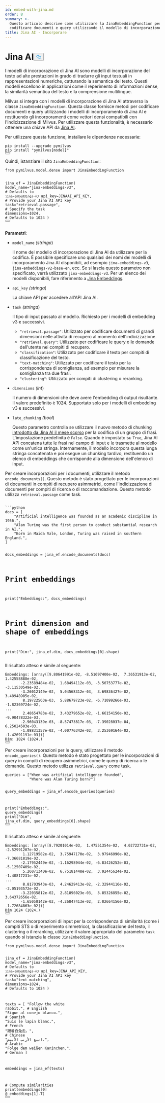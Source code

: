 ```yaml
---
id: embed-with-jina.md
order: 8
summary: >-
  Questo articolo descrive come utilizzare la JinaEmbeddingFunction per
  codificare documenti e query utilizzando il modello di incorporazione Jina AI.
title: Jina AI - Incorporare
---
```

<h1 id="Jina-AI" class="common-anchor-header">Jina AI<button data-href="#Jina-AI" class="anchor-icon" translate="no">
      <svg translate="no"
        aria-hidden="true"
        focusable="false"
        height="20"
        version="1.1"
        viewBox="0 0 16 16"
        width="16"
      >
        <path
          fill="#0092E4"
          fill-rule="evenodd"
          d="M4 9h1v1H4c-1.5 0-3-1.69-3-3.5S2.55 3 4 3h4c1.45 0 3 1.69 3 3.5 0 1.41-.91 2.72-2 3.25V8.59c.58-.45 1-1.27 1-2.09C10 5.22 8.98 4 8 4H4c-.98 0-2 1.22-2 2.5S3 9 4 9zm9-3h-1v1h1c1 0 2 1.22 2 2.5S13.98 12 13 12H9c-.98 0-2-1.22-2-2.5 0-.83.42-1.64 1-2.09V6.25c-1.09.53-2 1.84-2 3.25C6 11.31 7.55 13 9 13h4c1.45 0 3-1.69 3-3.5S14.5 6 13 6z"
        ></path>
      </svg>
    </button></h1><p>I modelli di incorporazione di Jina AI sono modelli di incorporazione del testo ad alte prestazioni in grado di tradurre gli input testuali in rappresentazioni numeriche, catturando la semantica del testo. Questi modelli eccellono in applicazioni come il reperimento di informazioni dense, la similarità semantica del testo e la comprensione multilingue.</p>
<p>Milvus si integra con i modelli di incorporazione di Jina AI attraverso la classe <code translate="no">JinaEmbeddingFunction</code>. Questa classe fornisce metodi per codificare documenti e query utilizzando i modelli di incorporamento di Jina AI e restituendo gli incorporamenti come vettori densi compatibili con l'indicizzazione di Milvus. Per utilizzare questa funzionalità, è necessario ottenere una chiave API da <a href="https://jina.ai/embeddings/">Jina AI</a>.</p>
<p>Per utilizzare questa funzione, installare le dipendenze necessarie:</p>
<pre><code translate="no" class="language-bash">pip install --upgrade pymilvus
pip install <span class="hljs-string">&quot;pymilvus[model]&quot;</span>
<button class="copy-code-btn"></button></code></pre>
<p>Quindi, istanziare il sito <code translate="no">JinaEmbeddingFunction</code>:</p>
<pre><code translate="no" class="language-python"><span class="hljs-keyword">from</span> pymilvus.model.dense <span class="hljs-keyword">import</span> JinaEmbeddingFunction

jina_ef = JinaEmbeddingFunction(
    model_name=<span class="hljs-string">&quot;jina-embeddings-v3&quot;</span>, <span class="hljs-comment"># Defaults to `jina-embeddings-v3`</span>
    api_key=JINAAI_API_KEY, <span class="hljs-comment"># Provide your Jina AI API key</span>
    task=<span class="hljs-string">&quot;retrieval.passage&quot;</span>, <span class="hljs-comment"># Specify the task</span>
    dimensions=<span class="hljs-number">1024</span>, <span class="hljs-comment"># Defaults to 1024</span>
)
<button class="copy-code-btn"></button></code></pre>
<p><strong>Parametri</strong>:</p>
<ul>
<li><p><code translate="no">model_name</code> <em>(stringa</em>)</p>
<p>Il nome del modello di incorporazione di Jina AI da utilizzare per la codifica. È possibile specificare uno qualsiasi dei nomi dei modelli di incorporamento Jina AI disponibili, ad esempio <code translate="no">jina-embeddings-v3</code>, <code translate="no">jina-embeddings-v2-base-en</code>, ecc. Se si lascia questo parametro non specificato, verrà utilizzato <code translate="no">jina-embeddings-v3</code>. Per un elenco dei modelli disponibili, fare riferimento a <a href="https://jina.ai/embeddings">Jina Embeddings</a>.</p></li>
<li><p><code translate="no">api_key</code> <em>(stringa</em>)</p>
<p>La chiave API per accedere all'API Jina AI.</p></li>
<li><p><code translate="no">task</code> <em>(stringa</em>)</p>
<p>Il tipo di input passato al modello. Richiesto per i modelli di embedding v3 e successivi.</p>
<ul>
<li><code translate="no">&quot;retrieval.passage&quot;</code>: Utilizzato per codificare documenti di grandi dimensioni nelle attività di recupero al momento dell'indicizzazione.</li>
<li><code translate="no">&quot;retrieval.query&quot;</code>: Utilizzato per codificare le query o le domande dell'utente nei compiti di recupero.</li>
<li><code translate="no">&quot;classification&quot;</code>: Utilizzato per codificare il testo per compiti di classificazione del testo.</li>
<li><code translate="no">&quot;text-matching&quot;</code>: Utilizzato per codificare il testo per la corrispondenza di somiglianza, ad esempio per misurare la somiglianza tra due frasi.</li>
<li><code translate="no">&quot;clustering&quot;</code>: Utilizzato per compiti di clustering o reranking.</li>
</ul></li>
<li><p><code translate="no">dimensions</code> <em>(int</em>)</p>
<p>Il numero di dimensioni che deve avere l'embedding di output risultante. Il valore predefinito è 1024. Supportato solo per i modelli di embedding v3 e successivi.</p></li>
<li><p><code translate="no">late_chunking</code> <em>(bool</em>)</p>
<p>Questo parametro controlla se utilizzare il nuovo metodo di chunking <a href="https://arxiv.org/abs/2409.04701">introdotto da Jina AI il mese scorso</a> per la codifica di un gruppo di frasi. L'impostazione predefinita è <code translate="no">False</code>. Quando è impostato su <code translate="no">True</code>, Jina AI API concatena tutte le frasi nel campo di input e le trasmette al modello come un'unica stringa. Internamente, il modello incorpora questa lunga stringa concatenata e poi esegue un chunking tardivo, restituendo un elenco di embeddings che corrisponde alla dimensione dell'elenco di input.</p></li>
</ul>
<p>Per creare incorporazioni per i documenti, utilizzare il metodo <code translate="no">encode_documents()</code>. Questo metodo è stato progettato per le incorporazioni di documenti in compiti di recupero asimmetrici, come l'indicizzazione di documenti per compiti di ricerca o di raccomandazione. Questo metodo utilizza <code translate="no">retrieval.passage</code> come task.</p>
<pre><code translate="no" class="language-python:">
```python
docs = [
    &quot;Artificial intelligence was founded as an academic discipline in 1956.&quot;,
    &quot;Alan Turing was the first person to conduct substantial research in AI.&quot;,
    &quot;Born in Maida Vale, London, Turing was raised in southern England.&quot;,
]

docs_embeddings = jina_ef.encode_documents(docs)

# Print embeddings
print(&quot;Embeddings:&quot;, docs_embeddings)
# Print dimension and shape of embeddings
print(&quot;Dim:&quot;, jina_ef.dim, docs_embeddings[0].shape)
</code></pre>
<p>Il risultato atteso è simile al seguente:</p>
<pre><code translate="no" class="language-python">Embeddings: [array([<span class="hljs-number">9.80641991e-02</span>, -<span class="hljs-number">8.51697400e-02</span>,  <span class="hljs-number">7.36531913e-02</span>,  <span class="hljs-number">1.42558888e-02</span>,
       -<span class="hljs-number">2.23589484e-02</span>,  <span class="hljs-number">1.68494112e-03</span>, -<span class="hljs-number">3.50753777e-02</span>, -<span class="hljs-number">3.11530549e-02</span>,
       -<span class="hljs-number">3.26012149e-02</span>,  <span class="hljs-number">5.04568312e-03</span>,  <span class="hljs-number">3.69836427e-02</span>,  <span class="hljs-number">3.48948985e-02</span>,
        <span class="hljs-number">8.19722563e-03</span>,  <span class="hljs-number">5.88679723e-02</span>, -<span class="hljs-number">6.71099266e-03</span>, -<span class="hljs-number">1.82369724e-02</span>,
...
        <span class="hljs-number">2.48654783e-02</span>,  <span class="hljs-number">3.43279652e-02</span>, -<span class="hljs-number">1.66154150e-02</span>, -<span class="hljs-number">9.90478322e-03</span>,
       -<span class="hljs-number">2.96043139e-03</span>, -<span class="hljs-number">8.57473817e-03</span>, -<span class="hljs-number">7.39028037e-04</span>,  <span class="hljs-number">6.25024503e-03</span>,
       -<span class="hljs-number">1.08831357e-02</span>, -<span class="hljs-number">4.00776342e-02</span>,  <span class="hljs-number">3.25369164e-02</span>, -<span class="hljs-number">1.42691191e-03</span>])]
Dim: <span class="hljs-number">1024</span> (<span class="hljs-number">1024</span>,)
<button class="copy-code-btn"></button></code></pre>
<p>Per creare incorporazioni per le query, utilizzare il metodo <code translate="no">encode_queries()</code>. Questo metodo è stato progettato per le incorporazioni di query in compiti di recupero asimmetrici, come le query di ricerca o le domande. Questo metodo utilizza <code translate="no">retrieval.query</code> come task.</p>
<pre><code translate="no" class="language-python">queries = [<span class="hljs-string">&quot;When was artificial intelligence founded&quot;</span>, 
           <span class="hljs-string">&quot;Where was Alan Turing born?&quot;</span>]

query_embeddings = jina_ef.encode_queries(queries)

<span class="hljs-built_in">print</span>(<span class="hljs-string">&quot;Embeddings:&quot;</span>, query_embeddings)
<span class="hljs-built_in">print</span>(<span class="hljs-string">&quot;Dim&quot;</span>, jina_ef.dim, query_embeddings[<span class="hljs-number">0</span>].shape)
<button class="copy-code-btn"></button></code></pre>
<p>Il risultato atteso è simile al seguente:</p>
<pre><code translate="no" class="language-python">Embeddings: [array([<span class="hljs-number">8.79201014e-03</span>,  <span class="hljs-number">1.47551354e-02</span>,  <span class="hljs-number">4.02722731e-02</span>, -<span class="hljs-number">2.52991207e-02</span>,
        <span class="hljs-number">1.12719582e-02</span>,  <span class="hljs-number">3.75947170e-02</span>,  <span class="hljs-number">3.97946090e-02</span>, -<span class="hljs-number">7.36681819e-02</span>,
       -<span class="hljs-number">2.17952449e-02</span>, -<span class="hljs-number">1.16298944e-02</span>, -<span class="hljs-number">6.83426252e-03</span>, -<span class="hljs-number">5.12507409e-02</span>,
        <span class="hljs-number">5.26071340e-02</span>,  <span class="hljs-number">6.75181448e-02</span>,  <span class="hljs-number">3.92445624e-02</span>, -<span class="hljs-number">1.40817231e-02</span>,
...
        <span class="hljs-number">8.81703943e-03</span>,  <span class="hljs-number">4.24629413e-02</span>, -<span class="hljs-number">2.32944116e-02</span>, -<span class="hljs-number">2.05193572e-02</span>,
       -<span class="hljs-number">3.22035812e-02</span>,  <span class="hljs-number">2.81896023e-03</span>,  <span class="hljs-number">3.85326855e-02</span>,  <span class="hljs-number">3.64372656e-02</span>,
       -<span class="hljs-number">1.65050142e-02</span>, -<span class="hljs-number">4.26847413e-02</span>,  <span class="hljs-number">2.02664156e-02</span>, -<span class="hljs-number">1.72684863e-02</span>])]
Dim <span class="hljs-number">1024</span> (<span class="hljs-number">1024</span>,)
<button class="copy-code-btn"></button></code></pre>
<p>Per creare incorporazioni di input per la corrispondenza di similarità (come i compiti STS o di reperimento simmetrico), la classificazione del testo, il clustering o il reranking, utilizzare il valore appropriato del parametro <code translate="no">task</code> quando si istanzia la classe <code translate="no">JinaEmbeddingFunction</code>.</p>
<pre><code translate="no" class="language-python"><span class="hljs-keyword">from</span> pymilvus.model.dense <span class="hljs-keyword">import</span> JinaEmbeddingFunction

jina_ef = JinaEmbeddingFunction(
    model_name=<span class="hljs-string">&quot;jina-embeddings-v3&quot;</span>, <span class="hljs-comment"># Defaults to `jina-embeddings-v3`</span>
    api_key=JINA_API_KEY, <span class="hljs-comment"># Provide your Jina AI API key</span>
    task=<span class="hljs-string">&quot;text-matching&quot;</span>,
    dimensions=<span class="hljs-number">1024</span>, <span class="hljs-comment"># Defaults to 1024</span>
)

texts = [
    <span class="hljs-string">&quot;Follow the white rabbit.&quot;</span>,  <span class="hljs-comment"># English</span>
    <span class="hljs-string">&quot;Sigue al conejo blanco.&quot;</span>,  <span class="hljs-comment"># Spanish</span>
    <span class="hljs-string">&quot;Suis le lapin blanc.&quot;</span>,  <span class="hljs-comment"># French</span>
    <span class="hljs-string">&quot;跟着白兔走。&quot;</span>,  <span class="hljs-comment"># Chinese</span>
    <span class="hljs-string">&quot;اتبع الأرنب الأبيض.&quot;</span>,  <span class="hljs-comment"># Arabic</span>
    <span class="hljs-string">&quot;Folge dem weißen Kaninchen.&quot;</span>,  <span class="hljs-comment"># German</span>
]

embeddings = jina_ef(texts)

<span class="hljs-comment"># Compute similarities</span>
<span class="hljs-built_in">print</span>(embeddings[<span class="hljs-number">0</span>] @ embeddings[<span class="hljs-number">1</span>].T)
<button class="copy-code-btn"></button></code></pre>
